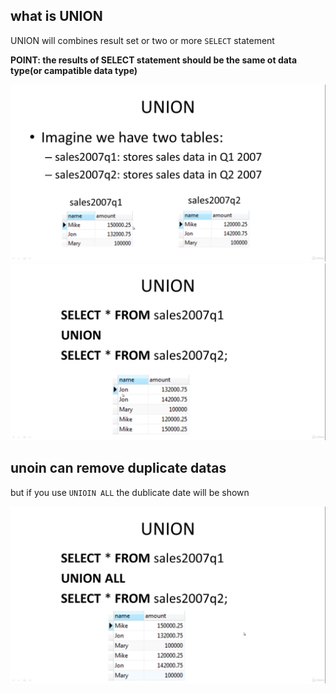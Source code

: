 ## what is UNION
UNION will combines result set or two or more `SELECT` statement

**POINT: the results of SELECT statement should be the same ot data type(or campatible data type)**

![two tables before UNOIN](./IMG/Before.png)
![tables after UNOIN](./IMG/After.png)

## unoin can remove duplicate datas

but if you use `UNIOIN ALL` the dublicate date will be shown

![`UNIOIN ALL`](./IMG/ALL.png)
